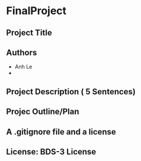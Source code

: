 # FinalProject

 ## Project Title
 ## Authors
 - Anh Le
 - 
 ## Project Description ( 5 Sentences)
 ## Projec Outline/Plan

 ## A .gitignore file and a license


 ## License: BDS-3 License
 
